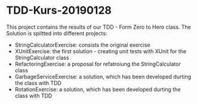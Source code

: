 # TDD-Kurs-20190128

This project contains the results of our TDD - Form Zero to Hero class. The Solution is spiltted into different projects:

* StringCalculatorExercise: consists the original exercise
* XUnitExercise: the first solution - creating unit tests with XUnit for the StringCalculator class
* RefactoringExercise: a proposal for refatroiung the StringCalculator class
* GarbageServiceExercise: a solution, which has been developed durting the class with TDD
* RotationExercise: a solution, which has been developed durting the class with TDD
